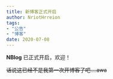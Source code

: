```yaml
---
title: 新博客正式开启
author: NriotHrreion
tags: 
- "公告"
- "博客"
date: 2020-07-08
---
```


**NBlog** 已正式开启，欢迎！

~~话说这已经不是我第一次开博客了吧....awa~~
